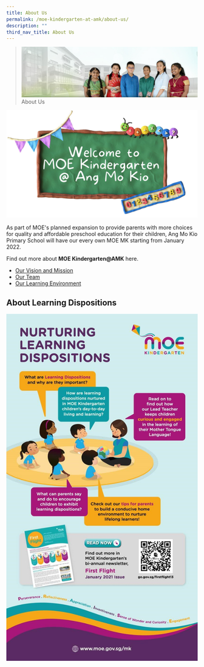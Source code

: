 ```yaml
---
title: About Us
permalink: /moe-kindergarten-at-amk/about-us/
description: ""
third_nav_title: About Us
---
```

>![](/images/About%20Us/banner2-with%20bg.jpg)
>About Us

![](/images/MOE%20Kindergarten/Welcome%20to%20MK%202.jpg)

As part of MOE's planned expansion to provide parents with more choices for quality and affordable preschool education for their children, Ang Mo Kio Primary School will have our every own MOE MK starting from January 2022.   
  
Find out more about **MOE Kindergarten@AMK** here.  

*   [Our Vision and Mission](https://moe-angmokiopri-staging.netlify.app/moe-kindergarten-at-amk/about-us/our-vision-and-mission)
*   [Our Team](https://moe-angmokiopri-staging.netlify.app/moe-kindergarten-at-amk/about-us/our-team)
*   [Our Learning Environment](https://moe-angmokiopri-staging.netlify.app/moe-kindergarten-at-amk/about-us/our-learning-environment)

## About Learning Dispositions


![](/images/MOE%20Kindergarten/MOEK%20EDM.jpg)